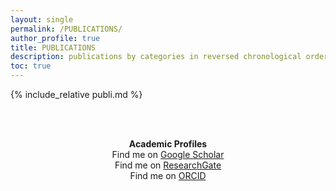 ```yaml
---
layout: single 
permalink: /PUBLICATIONS/
author_profile: true
title: PUBLICATIONS
description: publications by categories in reversed chronological order. 
toc: true 
---
```


{% include_relative publi.md %}

<br><br>
<p style="text-align:center"> <b> Academic Profiles </b> <br> 
Find me on <a href= "https://scholar.google.com/citations?user=kUyn24sAAAAJ&hl=en"> Google Scholar</a> <br>
Find me on <a href= "https://www.researchgate.net/profile/Aditi-Modi/research"> ResearchGate</a> <br>
Find me on <a href= "https://orcid.org/0000-0002-2044-5256"> ORCID</a> <br>
</p> 
